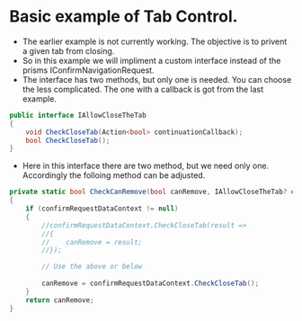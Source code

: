 # Basic example of Tab Control. 
- The earlier example is not currently working. The objective is to privent a given tab from closing. 
- So in this example we will impliment a custom interface instead of the prisms IConfirmNavigationRequest.
- The interface has two methods, but only one is needed. You can choose the less complicated. The one with a callback is got from the last example. 
```cs
public interface IAllowCloseTheTab
{
    void CheckCloseTab(Action<bool> continuationCallback);
    bool CheckCloseTab();
}
```
- Here in this interface there are two method, but we need only one. Accordingly the folloing method can be adjusted. 

```cs
private static bool CheckCanRemove(bool canRemove, IAllowCloseTheTab? confirmRequestDataContext)
{
    if (confirmRequestDataContext != null)
    {
        //confirmRequestDataContext.CheckCloseTab(result =>
        //{
        //    canRemove = result;
        //});

        // Use the above or below 
        
        canRemove = confirmRequestDataContext.CheckCloseTab();
    }
    return canRemove;
}
```

